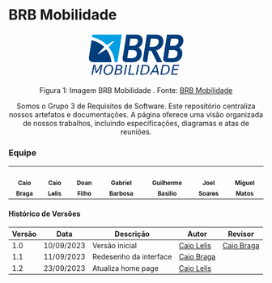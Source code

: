 # BRB Mobilidade

<div align="center">
    <img src="https://raw.githubusercontent.com/Requisitos-de-Software/2023.2-BRBMobilidade/main/docs/Planejamento/img/BRB-mobilidade.png" style="width:20vw"/>
    <p> Figura 1: Imagem BRB Mobilidade . Fonte: <a href="https://mobilidade.brb.com.br/passelivre/pages/index.xhtml">BRB Mobilidade</a></p> 
</div>


<p style="text-align: center;">
Somos o Grupo 3 de Requisitos de Software. Este repositório centraliza nossos artefatos e documentações. A página oferece uma visão organizada de nossos trabalhos, incluindo especificações, diagramas e atas de reuniões.
</p>


### **Equipe**
<table>
  <tr>
     <td align="center"><a href="https://github.com/caioalvesbraga"><img style="border-radius: 50%;" src="https://avatars.githubusercontent.com/u/86745462?v=4" width="100px;" alt=""/><br /><sub><b>Caio Braga</b></sub></a><br />
    <td align="center"><a href="https://github.com/caio-lelis"><img style="border-radius: 50%;" src="https://avatars.githubusercontent.com/u/99217281?v=4" width="100px;" alt=""/><br /><sub><b>Caio Lelis</b></sub></a><br />
    <td align="center"><a href="https://github.com/FilhoDoan"><img style="border-radius: 50%;" src="https://avatars.githubusercontent.com/u/100856019?v=4" width="100px;" alt=""/><br /><sub><b>Doan Filho</b></sub></a><br />
    <td align="center"><a href="https://github.com/gabrie1barbosa"><img style="border-radius: 50%;" src="https://avatars.githubusercontent.com/u/105024303?v=4" width="100px;" alt=""/><br /><sub><b>Gabriel Barbosa</b></sub></a><br />
    <td align="center"><a href="https://github.com/GuilhermeBES"><img style="border-radius: 50%;" src="https://avatars.githubusercontent.com/u/124632450?v=4" width="100px;" alt=""/><br /><sub><b>Guilherme Basilio</b></sub></a><br />
    <td align="center"><a href="https://github.com/JoelSRangel"><img style="border-radius: 50%;" src="https://avatars.githubusercontent.com/u/98978800?v=4" width="100px;" alt=""/><br /><sub><b>Joel Soares</b></sub></a><br />
    <td align="center"><a href="https://github.com/migueldefrias"><img style="border-radius: 50%;" src="https://avatars.githubusercontent.com/u/89036493?v=4" width="100px;" alt=""/><br /><sub><b>Miguel Matos</b></sub></a><br />
</table>

#### Histórico de Versões

| Versão | Data       | Descrição            | Autor          | Revisor          |
|--------|------------|----------------------|----------------|----------------|
| 1.0    | 10/09/2023 | Versão inicial       | [Caio Lelis](https://github.com/caio-lelis)  | [Caio Braga](https://github.com/caioalvesbraga)  |
| 1.1    | 11/09/2023 | Redesenho da interface    | [Caio Braga](https://github.com/caioalvesbraga)  |
| 1.2    | 23/09/2023 | Atualiza home page    | [Caio Lelis](https://github.com/caio-lelis)  |
